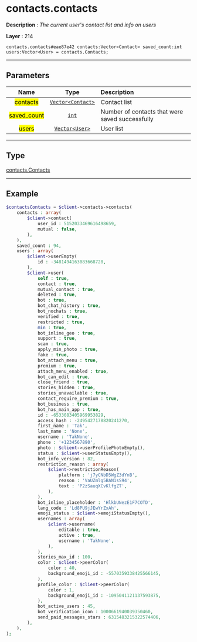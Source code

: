 # contacts.contacts

**Description** : *The current user&#039;s contact list and info on users*

**Layer** : 214

```tl
contacts.contacts#eae87e42 contacts:Vector<Contact> saved_count:int users:Vector<User> = contacts.Contacts;
```

---

## Parameters

| Name | Type | Description |
| :---: | :---: | :--- |
| <mark>contacts</mark> | [`Vector<Contact>`](type/Contact) | Contact list |
| <mark>saved_count</mark> | [`int`](type/int) | Number of contacts that were saved successfully |
| <mark>users</mark> | [`Vector<User>`](type/User) | User list |

---

## Type

[contacts.Contacts](type/contacts.Contacts)

---

## Example

```php
$contactsContacts = $client->contacts->contacts(
	contacts : array(
		$client->contact(
			user_id : 5152033469616498659,
			mutual : false,
		),
	),
	saved_count : 94,
	users : array(
		$client->userEmpty(
			id : -3481494163083668728,
		),
		$client->user(
			self : true,
			contact : true,
			mutual_contact : true,
			deleted : true,
			bot : true,
			bot_chat_history : true,
			bot_nochats : true,
			verified : true,
			restricted : true,
			min : true,
			bot_inline_geo : true,
			support : true,
			scam : true,
			apply_min_photo : true,
			fake : true,
			bot_attach_menu : true,
			premium : true,
			attach_menu_enabled : true,
			bot_can_edit : true,
			close_friend : true,
			stories_hidden : true,
			stories_unavailable : true,
			contact_require_premium : true,
			bot_business : true,
			bot_has_main_app : true,
			id : -6533083405969953829,
			access_hash : -2495427178820241270,
			first_name : 'Tak',
			last_name : 'None',
			username : 'TakNone',
			phone : '+1234567890',
			photo : $client->userProfilePhotoEmpty(),
			status : $client->userStatusEmpty(),
			bot_info_version : 82,
			restriction_reason : array(
				$client->restrictionReason(
					platform : 'j7yCNbD5WgZ3dYnB',
					reason : 'VaUZmlg5BAN1sS94',
					text : 'P2zSauqXCvKlfgZT',
				),
			),
			bot_inline_placeholder : 'HlkbUNezE1F7COTD',
			lang_code : 'Ld8PU9jJEwYrZxAh',
			emoji_status : $client->emojiStatusEmpty(),
			usernames : array(
				$client->username(
					editable : true,
					active : true,
					username : 'TakNone',
				),
			),
			stories_max_id : 100,
			color : $client->peerColor(
				color : 40,
				background_emoji_id : -5570359338425566145,
			),
			profile_color : $client->peerColor(
				color : 1,
				background_emoji_id : -1095041121137593875,
			),
			bot_active_users : 45,
			bot_verification_icon : 1000661940039350460,
			send_paid_messages_stars : 6315483215322574406,
		),
	),
);
```